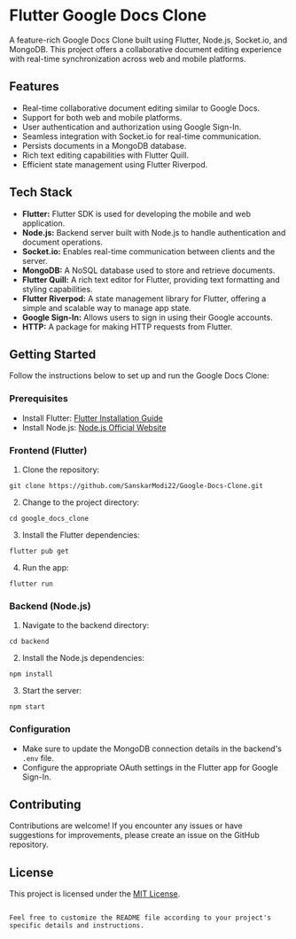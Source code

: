 # Flutter Google Docs Clone

A feature-rich Google Docs Clone built using Flutter, Node.js, Socket.io, and MongoDB. This project offers a collaborative document editing experience with real-time synchronization across web and mobile platforms.

## Features

- Real-time collaborative document editing similar to Google Docs.
- Support for both web and mobile platforms.
- User authentication and authorization using Google Sign-In.
- Seamless integration with Socket.io for real-time communication.
- Persists documents in a MongoDB database.
- Rich text editing capabilities with Flutter Quill.
- Efficient state management using Flutter Riverpod.

## Tech Stack

- **Flutter:** Flutter SDK is used for developing the mobile and web application.
- **Node.js:** Backend server built with Node.js to handle authentication and document operations.
- **Socket.io:** Enables real-time communication between clients and the server.
- **MongoDB:** A NoSQL database used to store and retrieve documents.
- **Flutter Quill:** A rich text editor for Flutter, providing text formatting and styling capabilities.
- **Flutter Riverpod:** A state management library for Flutter, offering a simple and scalable way to manage app state.
- **Google Sign-In:** Allows users to sign in using their Google accounts.
- **HTTP:** A package for making HTTP requests from Flutter.

## Getting Started

Follow the instructions below to set up and run the Google Docs Clone:

### Prerequisites

- Install Flutter: [Flutter Installation Guide](https://flutter.dev/docs/get-started/install)
- Install Node.js: [Node.js Official Website](https://nodejs.org/)

### Frontend (Flutter)

1. Clone the repository:

```shell
git clone https://github.com/SanskarModi22/Google-Docs-Clone.git
```

2. Change to the project directory:

```shell
cd google_docs_clone
```

3. Install the Flutter dependencies:

```shell
flutter pub get
```

4. Run the app:

```shell
flutter run
```

### Backend (Node.js)

1. Navigate to the backend directory:

```shell
cd backend
```

2. Install the Node.js dependencies:

```shell
npm install
```

3. Start the server:

```shell
npm start
```

### Configuration

- Make sure to update the MongoDB connection details in the backend's `.env` file.
- Configure the appropriate OAuth settings in the Flutter app for Google Sign-In.

## Contributing

Contributions are welcome! If you encounter any issues or have suggestions for improvements, please create an issue on the GitHub repository.

## License

This project is licensed under the [MIT License](LICENSE).
```

Feel free to customize the README file according to your project's specific details and instructions.
